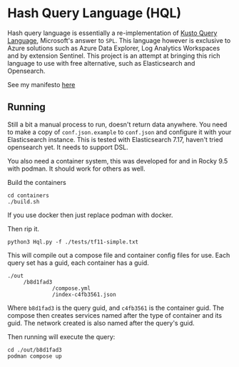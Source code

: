 # Hash Query Language (HQL)
Hash query language is essentially a re-implementation of [Kusto Query Language](https://github.com/microsoft/Kusto-Query-Language), Microsoft's answer to `SPL`.
This language however is exclusive to Azure solutions such as Azure Data Explorer, Log Analytics Workspaces and by extension Sentinel.
This project is an attempt at bringing this rich language to use with free alternative, such as Elasticsearch and Opensearch.

See my manifesto [here](docs/MANIFESTO.md)

## Running
Still a bit a manual process to run, doesn't return data anywhere.
You need to make a copy of `conf.json.example` to `conf.json` and configure it with your Elasticsearch instance.
This is tested with Elasticsearch 7.17, haven't tried opensearch yet.
It needs to support DSL.

You also need a container system, this was developed for and in Rocky 9.5 with podman.
It should work for others as well.

Build the containers

```
cd containers
./build.sh
```

If you use docker then just replace podman with docker.

Then rip it.

```
python3 Hql.py -f ./tests/tf11-simple.txt
```

This will compile out a compose file and container config files for use.
Each query set has a guid, each container has a guid.

```
./out
     /b8d1fad3
              /compose.yml
              /index-c4fb3561.json
```

Where `b8d1fad3` is the query guid, and `c4fb3561` is the container guid.
The compose then creates services named after the type of container and its guid.
The network created is also named after the query's guid.

Then running will execute the query:

```
cd ./out/b8d1fad3
podman compose up
```
